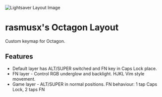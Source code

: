 ![Lightsaver Layout Image](https://i.imgur.com/KqdZQZZ.png)

# rasmusx's Octagon Layout

Custom keymap for Octagon.


## Features

* Default layer has ALT/SUPER switched and FN key in Caps Lock place.
* FN layer - Control RGB underglow and backlight. HJKL Vim style movement.
* Game layer - ALT/SUPER in normal positions. FN behaviour: 1 tap Caps Lock, 2 taps FN
